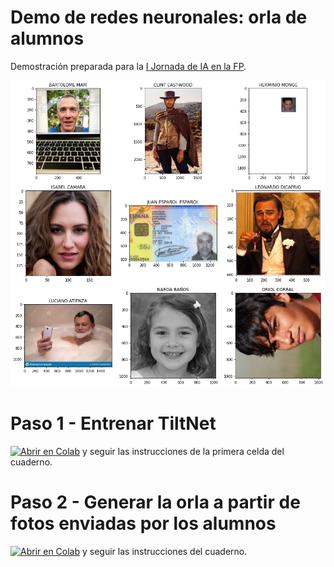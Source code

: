# Demo de redes neuronales: orla de alumnos

Demostración preparada para la [I Jornada de IA en la FP](http://portal.edu.gva.es/cida/es/i-jornada-de-inteligencia-artificial-en-la-formacion-profesional).

![Captura](img/alumnos.png)

# Paso 1 - Entrenar TiltNet

[![Abrir en Colab](https://colab.research.google.com/assets/colab-badge.svg)](https://colab.research.google.com/github/jamarju/demo_orla/blob/master/03_entrena_fastai.ipynb) y seguir las instrucciones de la primera celda del cuaderno.

# Paso 2 - Generar la orla a partir de fotos enviadas por los alumnos

[![Abrir en Colab](https://colab.research.google.com/assets/colab-badge.svg)](https://colab.research.google.com/github/jamarju/demo_orla/blob/master/04_test.ipynb) y seguir las instrucciones del cuaderno.

